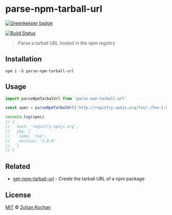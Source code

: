 # parse-npm-tarball-url

[![Greenkeeper badge](https://badges.greenkeeper.io/pnpm/parse-npm-tarball-url.svg)](https://greenkeeper.io/)

[![Build Status](https://travis-ci.org/pnpm/parse-npm-tarball-url.svg?branch=master)](https://travis-ci.org/pnpm/parse-npm-tarball-url)

> Parse a tarball URL hosted in the npm registry

## Installation

```
npm i -S parse-npm-tarball-url
```

## Usage

```js
import parseNpmTarbalUrl from 'parse-npm-tarball-url'

const spec = parseNpmTarbalUrl('http://registry.npmjs.org/foo/-/foo-1.0.0.tgz')

console.log(spec)
// {
//   host: 'registry.npmjs.org',
//   pkg: {
//    name: 'foo',
//    version: '1.0.0'
//   }
// }
```

## Related

- [get-npm-tarball-url](https://github.com/pnpm/get-npm-tarball-url) - Create the tarball URL of a npm package

## License

[MIT](LICENSE) © [Zoltan Kochan](https://www.kochan.io)
